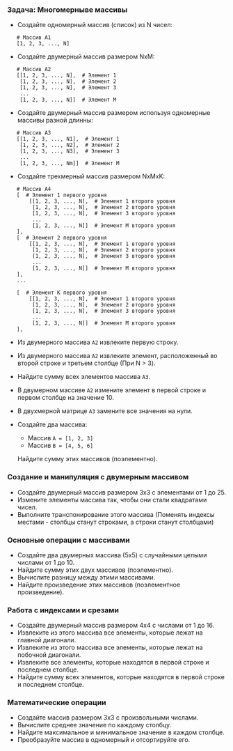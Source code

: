 ### Задача: Многомерныве массивы
* Создайте одномерный массив (список) из N чисел: 
```
   # Массив A1
   [1, 2, 3, ..., N]
 ```
* Создайте двумерный массив размером NxM:
```
   # Массив A2
   [[1, 2, 3, ..., N],  # Элемент 1
    [1, 2, 3, ..., N],  # Элемент 2
    [1, 2, 3, ..., N],  # Элемент 3
    ...
    [1, 2, 3, ..., N]]  # Элемент M
```
* Создайте двумерный массив размером используя одномерные массивы разной длинны:
```
   # Массив A3
   [[1, 2, 3, ..., N1],  # Элемент 1
    [1, 2, 3, ..., N2],  # Элемент 2
    [1, 2, 3, ..., N3],  # Элемент 3
    ...
    [1, 2, 3, ..., Nm]]  # Элемент M
```
* Создайте трехмерный массив размером NxMxK:
```
   # Массив A4
   [  # Элемент 1 первого уровня
       [[1, 2, 3, ..., N],  # Элемент 1 второго уровня
        [1, 2, 3, ..., N],  # Элемент 2 второго уровня
        [1, 2, 3, ..., N],  # Элемент 3 второго уровня
        ...
        [1, 2, 3, ..., N]]  # Элемент M второго уровня
   ],
   [  # Элемент 2 первого уровня
       [[1, 2, 3, ..., N],  # Элемент 1 второго уровня
        [1, 2, 3, ..., N],  # Элемент 2 второго уровня
        [1, 2, 3, ..., N],  # Элемент 3 второго уровня
        ...
        [1, 2, 3, ..., N]]  # Элемент M второго уровня
   ],
   ...
   
   [  # Элемент K первого уровня
       [[1, 2, 3, ..., N],  # Элемент 1 второго уровня
        [1, 2, 3, ..., N],  # Элемент 2 второго уровня
        [1, 2, 3, ..., N],  # Элемент 3 второго уровня
        ...
        [1, 2, 3, ..., N]]  # Элемент M второго уровня
   ],
```

* Из двумерного массива `A2` извлеките первую строку.

* Из двумерного массива `A2` извлеките элемент, расположенный во второй строке и третьем столбце (При N > 3).

* Найдите сумму всех элементов массива `A3`.

* В двумерном массиве `A2` измените элемент в первой строке и первом столбце на значение 10.

* В двухмерной матрице `A3` замените все значения на нули.

* Создайте два массива:
   - Массив `A = [1, 2, 3]`
   - Массив `B = [4, 5, 6]`

   Найдите сумму этих массивов (поэлементно).








### Создание и манипуляция с двумерным массивом

- Создайте двумерный массив размером 3x3 с элементами от 1 до 25.
- Измените элементы массива так, чтобы они стали квадратами чисел.
- Выполните транспонирование этого массива (Поменять индексы местами - столбцы станут строками, а строки станут столбцами)

### Основные операции с массивами

- Создайте два двумерных массива (5x5) с случайными целыми числами от 1 до 10.
- Найдите сумму этих двух массивов (поэлементно).
- Вычислите разницу между этими массивами.
- Найдите произведение этих массивов (поэлементное произведение).

### Работа с индексами и срезами

- Создайте двумерный массив размером 4x4 с числами от 1 до 16.
- Извлеките из этого массива все элементы, которые лежат на главной диагонали.
- Извлеките из этого массива все элементы, которые лежат на побочной диагонали.
- Извлеките все элементы, которые находятся в первой строке и последнем столбце.
- Найдите сумму всех элементов, которые находятся в первой строке и последнем столбце.

### Математические операции

- Создайте массив размером 3x3 с произвольными числами.
- Вычислите среднее значение по каждому столбцу.
- Найдите максимальное и минимальное значение в каждом столбце.
- Преобразуйте массив в одномерный и отсортируйте его.
